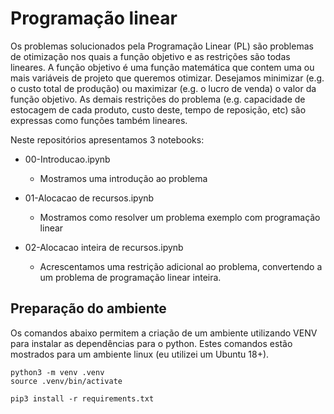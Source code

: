 # Programação linear


Os problemas solucionados pela Programação Linear (PL) são problemas de otimização nos quais a função objetivo e as restrições são todas lineares.
A função objetivo é uma função matemática que contem uma ou mais variáveis de projeto que queremos otimizar.
Desejamos minimizar (e.g. o custo total de produção) ou maximizar (e.g. o lucro de venda) o valor da função objetivo.
As demais restrições do problema (e.g. capacidade de estocagem de cada produto, custo deste, tempo de reposição, etc) são expressas como funções também lineares.

Neste repositórios apresentamos 3 notebooks:
- 00-Introducao.ipynb
    + Mostramos uma introdução ao problema
    
- 01-Alocacao de recursos.ipynb
    + Mostramos como resolver um problema exemplo com programação linear
    
- 02-Alocacao inteira de recursos.ipynb
    + Acrescentamos uma restrição adicional ao problema, convertendo a um problema de programação linear inteira.



## Preparação do ambiente


Os comandos abaixo permitem a criação de um ambiente utilizando VENV para instalar as dependências para o python.
Estes comandos estão mostrados para um ambiente linux (eu utilizei um Ubuntu 18+).


```
python3 -m venv .venv
source .venv/bin/activate

pip3 install -r requirements.txt
```

